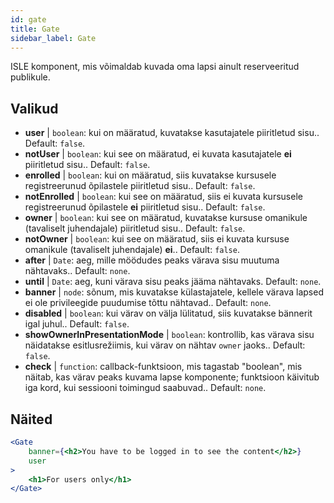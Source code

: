 ```yaml
---
id: gate 
title: Gate
sidebar_label: Gate
---
```


ISLE komponent, mis võimaldab kuvada oma lapsi ainult reserveeritud publikule.

## Valikud

* __user__ | `boolean`: kui on määratud, kuvatakse kasutajatele piiritletud sisu.. Default: `false`.
* __notUser__ | `boolean`: kui see on määratud, ei kuvata kasutajatele **ei** piiritletud sisu.. Default: `false`.
* __enrolled__ | `boolean`: kui on määratud, siis kuvatakse kursusele registreerunud õpilastele piiritletud sisu.. Default: `false`.
* __notEnrolled__ | `boolean`: kui see on määratud, siis ei kuvata kursusele registreerunud õpilastele **ei** piiritletud sisu.. Default: `false`.
* __owner__ | `boolean`: kui see on määratud, kuvatakse kursuse omanikule (tavaliselt juhendajale) piiritletud sisu.. Default: `false`.
* __notOwner__ | `boolean`: kui see on määratud, siis ei kuvata kursuse omanikule (tavaliselt juhendajale) **ei**.. Default: `false`.
* __after__ | `Date`: aeg, mille möödudes peaks värava sisu muutuma nähtavaks.. Default: `none`.
* __until__ | `Date`: aeg, kuni värava sisu peaks jääma nähtavaks. Default: `none`.
* __banner__ | `node`: sõnum, mis kuvatakse külastajatele, kellele värava lapsed ei ole privileegide puudumise tõttu nähtavad.. Default: `none`.
* __disabled__ | `boolean`: kui värav on välja lülitatud, siis kuvatakse bännerit igal juhul.. Default: `false`.
* __showOwnerInPresentationMode__ | `boolean`: kontrollib, kas värava sisu näidatakse esitlusrežiimis, kui värav on nähtav `owner` jaoks.. Default: `false`.
* __check__ | `function`: callback-funktsioon, mis tagastab "boolean", mis näitab, kas värav peaks kuvama lapse komponente; funktsioon käivitub iga kord, kui sessiooni toimingud saabuvad.. Default: `none`.


## Näited

```jsx live
<Gate 
    banner={<h2>You have to be logged in to see the content</h2>}
    user 
>
    <h1>For users only</h1>
</Gate>
``` 




